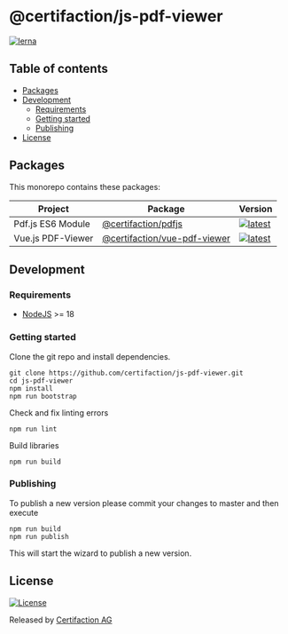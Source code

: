 # @certifaction/js-pdf-viewer

[![lerna][lerna]][lerna-url]

## Table of contents

* [Packages](#packages)
* [Development](#development)
  * [Requirements](#requirements)
  * [Getting started](#getting-started)
  * [Publishing](#publishing)
* [License](#license)

## Packages

This monorepo contains these packages:

| Project | Package | Version |
|---|---|---|
| Pdf.js ES6 Module | [@certifaction/pdfjs](https://github.com/certifaction/js-pdf-viewer/tree/main/packages/pdfjs) | [![latest](https://img.shields.io/npm/v/@certifaction/pdfjs/latest.svg)](https://npmjs.com/package/@certifaction/pdfjs) |
| Vue.js PDF-Viewer | [@certifaction/vue-pdf-viewer](https://github.com/certifaction/js-pdf-viewer/tree/main/packages/vue-pdf-viewer) | [![latest](https://img.shields.io/npm/v/@certifaction/vue-pdf-viewer/latest.svg)](https://npmjs.com/package/@certifaction/vue-pdf-viewer) |

## Development

### Requirements

* [NodeJS](https://nodejs.org) >= 18

### Getting started

Clone the git repo and install dependencies.
```shell script
git clone https://github.com/certifaction/js-pdf-viewer.git
cd js-pdf-viewer
npm install
npm run bootstrap
```

Check and fix linting errors
```shell script
npm run lint
```

Build libraries
```shell script
npm run build
```

### Publishing

To publish a new version please commit your changes to master and then execute

```shell script
npm run build
npm run publish
```

This will start the wizard to publish a new version.

## License

[![License](https://img.shields.io/badge/license-MIT-blue.svg)](https://github.com/certifaction/js-pdf-viewer/blob/master/LICENSE)

Released by [Certifaction AG](https://certifaction.com)

[lerna]: https://img.shields.io/badge/maintained%20with-lerna-cc00ff.svg
[lerna-url]: https://lerna.js.org/
